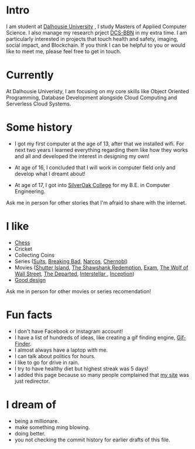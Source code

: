 
# Intro

I am student at [Dalhousie University](https://www.dal.ca/) , I study Masters of Applied Computer Science. I also manage my research prject [DCS-BBN](https://dhruv25071999.wixsite.com/dcs-bbn) in my extra time. I am particularly interested in projects that touch health and safety, imaging, social impact, and Blockchain.  If you think I can be helpful to you or would like to meet me, please feel free to get in touch.

# Currently

At Dalhousie Univeristy, I am focusing on my core skills like Object Oriented Programming, Database Development alongside Cloud Computing and Serverless Cloud Systems.


# Some history

- I got my first computer at the age of 13, after that we installed wifi. For next two years I learned everything regarding them like how they works and all and developed the interest in designing my own!

- At age of 16, I concluded that I will work in computer field only and develop what I dreamt about!

- At age of 17, I got into [SilverOak College](https://www.silveroakuni.ac.in/) for my B.E. in Computer Engineering.



Ask me in person for other stories that I'm afraid to share with the internet.

# I like

- [Chess](https://www.chess.com/member/chess_dhruv)
- Cricket
- Collecting Coins
- Series ([Suits](https://en.wikipedia.org/wiki/Suits_(American_TV_series)), [Breaking Bad](https://en.wikipedia.org/wiki/Breaking_Bad), [Narcos](https://en.wikipedia.org/wiki/Narcos), [Chernobl](https://en.wikipedia.org/wiki/Chernobyl_(miniseries)))
- Movies ([Shutter Island](https://en.wikipedia.org/wiki/Shutter_Island_(film)), [The Shawshank Redemption](https://en.wikipedia.org/wiki/The_Shawshank_Redemption), [Exam](https://en.wikipedia.org/wiki/Exam_(2009_film)), [The Wolf of Wall Street](https://en.wikipedia.org/wiki/The_Wolf_of_Wall_Street_(2013_film)), [The Departed](https://en.wikipedia.org/wiki/The_Departed), [Interstellar ](https://en.wikipedia.org/wiki/Interstellar_(film)), [Inception](https://en.wikipedia.org/wiki/Inception))
- [Good design](/)

Ask me in person for other movies or series recomendation!

<!-- 
# Travel / Geography

- I am from originally from Buffalo, New York. I have since lived in Palo Alto, Mountain View, San Francisco, Seattle, and New York.
- I've been to ~ 50 countries, some of which I have forgotten, and many of which I would like to revisit.
- In 2016, I visited: Canada, Ethiopia, Austria, Germany, Belgium, Ireland, Northern Ireland, Italy, Romania, Sweden, Norway, Svalbard, Panama, Costa Rica, Uganda, Japan, and the UAE, mostly in that order.
- In 2017, I visited: Canada, Japan, Denmark, Germany, Sweden, Estonia, Russia, the Netherlands, Belgium, the U.K., Spain, Iceland, France, Switzerland, Ethiopia, and Luxembourg.
- In 2018, I visited: Canada, France, Italy, Israel, and the U.K.
- In 2019, I visited: Canada, England, France, and Switzerland.
- In 2020, I barely traveled 20 blocks. I stayed in New York and remodeled an apartment.
- In 2021, I hope to start traveling again.
- I am an Oregon Trail II enthusiast. -->

# Fun facts

- I don't have Facebook or Instagram account!
- I have a list of hundreds of ideas, like creating a gif finding engine, [Gif-Finder](https://gif-finder.vercel.app/).
- I almost always have a laptop with me.
- I can talk about politics for hours.
- I like to go for drive in rain.
- I try to have healthy diet but highest streak was 5 days!
- I added this page because so many people complained that [my site](https://dhruvdoshi.github.io/redirector/) was just redirector.

# I dream of

- being a millionare.
- make something ming blowing.
- doing better.
- you not checking the commit history for earlier drafts of this file.

